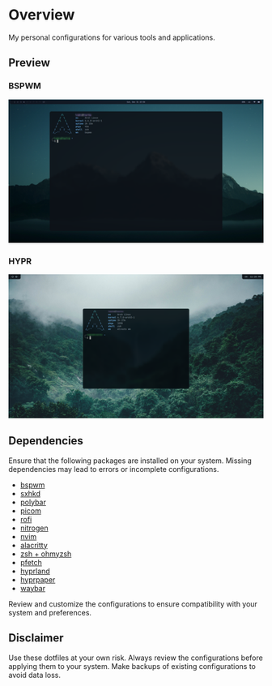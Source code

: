 # Overview

My personal configurations for various tools and applications.

## Preview
### BSPWM
![preview-bspwm](./.preview/preview-bspwm.png)

### HYPR
![preview-hypr](./.preview/preview-hypr.png)


## Dependencies

Ensure that the following packages are installed on your system.
Missing dependencies may lead to errors or incomplete configurations.

- [bspwm](https://github.com/baskerville/bspwm)
- [sxhkd](https://github.com/baskerville/sxhkd)
- [polybar](https://github.com/polybar/polybar)
- [picom](https://github.com/yshui/picom)
- [rofi](https://github.com/davatorium/rofi)
- [nitrogen](https://github.com/l3ib/nitrogen)
- [nvim](https://github.com/LazyVim/LazyVim)
- [alacritty](https://github.com/alacritty/alacritty)
- [zsh + ohmyzsh](https://github.com/ohmyzsh/ohmyzsh/)
- [pfetch](https://github.com/dylanaraps/pfetch)
- [hyprland](https://github.com/hyprwm/Hyprland)
- [hyprpaper](https://github.com/hyprwm/hyprpaper)
- [waybar](https://github.com/Alexays/Waybar)

Review and customize the configurations to ensure compatibility with your system and preferences.

## Disclaimer
Use these dotfiles at your own risk.
Always review the configurations before applying them to your system. Make backups of existing configurations to avoid data loss.
